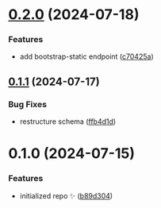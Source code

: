 # [0.2.0](https://github.com/FarazPatankar/fantasy-premier-league-api/compare/0.1.1...0.2.0) (2024-07-18)

### Features

- add bootstrap-static endpoint ([c70425a](https://github.com/FarazPatankar/fantasy-premier-league-api/commit/c70425a571f84b13ea32e9a9c00e7f16d43a9413))

## [0.1.1](https://github.com/FarazPatankar/fantasy-premier-league-api/compare/0.1.0...0.1.1) (2024-07-17)

### Bug Fixes

- restructure schema ([ffb4d1d](https://github.com/FarazPatankar/fantasy-premier-league-api/commit/ffb4d1d47b9206b80a4682be90a54d865a75774f))

# 0.1.0 (2024-07-15)

### Features

- initialized repo ✨ ([b89d304](https://github.com/FarazPatankar/fantasy-premier-league-api/commit/b89d304c8f7b0daddc934c1ff1f12e68c4c86ea3))
